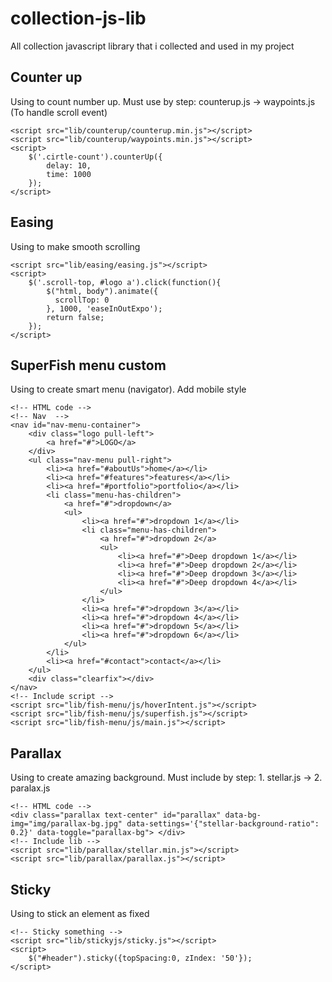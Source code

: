 # collection-js-lib
All collection javascript library that i collected and used in my project
## Counter up
Using to count number up.
Must use by step: counterup.js -> waypoints.js (To handle scroll event)
```
<script src="lib/counterup/counterup.min.js"></script>
<script src="lib/counterup/waypoints.min.js"></script>
<script>
    $('.cirtle-count').counterUp({
        delay: 10,
        time: 1000
    });      
</script>
```
## Easing
Using to make smooth scrolling
```
<script src="lib/easing/easing.js"></script>
<script>
    $('.scroll-top, #logo a').click(function(){
        $("html, body").animate({
          scrollTop: 0
        }, 1000, 'easeInOutExpo');
        return false;
    });
</script>
```
## SuperFish menu custom
Using to create smart menu (navigator). Add mobile style
```
<!-- HTML code -->
<!-- Nav  -->
<nav id="nav-menu-container">
    <div class="logo pull-left">
        <a href="#">LOGO</a>
    </div>
    <ul class="nav-menu pull-right">
        <li><a href="#aboutUs">home</a></li>
        <li><a href="#features">features</a></li>
        <li><a href="#portfolio">portfolio</a></li>
        <li class="menu-has-children">
            <a href="#">dropdown</a>
            <ul>
                <li><a href="#">dropdown 1</a></li>
                <li class="menu-has-children">
                    <a href="#">dropdown 2</a>
                    <ul>
                        <li><a href="#">Deep dropdown 1</a></li>
                        <li><a href="#">Deep dropdown 2</a></li>
                        <li><a href="#">Deep dropdown 3</a></li>
                        <li><a href="#">Deep dropdown 4</a></li>
                    </ul>
                </li>
                <li><a href="#">dropdown 3</a></li>
                <li><a href="#">dropdown 4</a></li>
                <li><a href="#">dropdown 5</a></li>
                <li><a href="#">dropdown 6</a></li>
            </ul>
        </li>
        <li><a href="#contact">contact</a></li>
    </ul>
    <div class="clearfix"></div>
</nav>
<!-- Include script -->
<script src="lib/fish-menu/js/hoverIntent.js"></script>
<script src="lib/fish-menu/js/superfish.js"></script>
<script src="lib/fish-menu/js/main.js"></script>
```
## Parallax
Using to create amazing background. Must include by step: 1. stellar.js -> 2. paralax.js
```
<!-- HTML code -->
<div class="parallax text-center" id="parallax" data-bg-img="img/parallax-bg.jpg" data-settings='{"stellar-background-ratio": 0.2}' data-toggle="parallax-bg"> </div>
<!-- Include lib -->
<script src="lib/parallax/stellar.min.js"></script>
<script src="lib/parallax/parallax.js"></script>
```
## Sticky
Using to stick an element as fixed
```
<!-- Sticky something -->
<script src="lib/stickyjs/sticky.js"></script>
<script>
    $("#header").sticky({topSpacing:0, zIndex: '50'});
</script>
```
